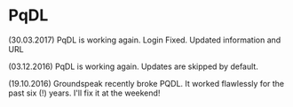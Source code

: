# PqDL

(30.03.2017) PqDL is working again.
             Login Fixed.
             Updated information and URL

(03.12.2016) PqDL is working again. Updates are skipped by default. 

(19.10.2016) Groundspeak recently broke PQDL. It worked flawlessly for the past six (!) years. I'll fix it at the weekend!
